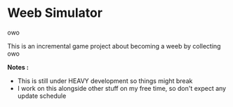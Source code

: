 # Weeb Simulator

owo

This is an incremental game project about becoming a weeb by collecting owo

**Notes :**

 - This is still under HEAVY development so things might break
 - I work on this alongside other stuff on my free time, so don't expect any update schedule
